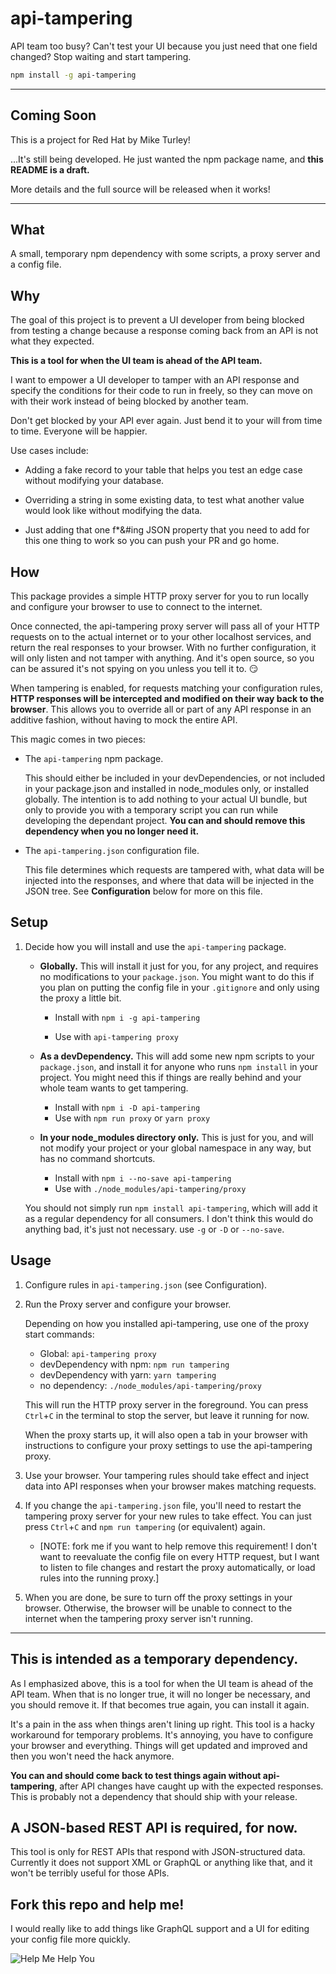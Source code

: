 # api-tampering

API team too busy? Can't test your UI because you just need that one field changed? Stop waiting and start tampering.

```bash
npm install -g api-tampering
```

----

## Coming Soon

This is a project for Red Hat by Mike Turley!

...It's still being developed. He just wanted the npm package name, and **this README is a draft.**

More details and the full source will be released when it works!

----

## What

A small, temporary npm dependency with some scripts, a proxy server and a config file.

## Why

The goal of this project is to prevent a UI developer from being blocked from testing a change because a response coming back from an API is not what they expected.

**This is a tool for when the UI team is ahead of the API team.**

I want to empower a UI developer to tamper with an API response and specify the conditions for their code to run in freely, so they can move on with their work instead of being blocked by another team.

Don't get blocked by your API ever again. Just bend it to your will from time to time. Everyone will be happier.

Use cases include:

* Adding a fake record to your table that helps you test an edge case without modifying your database.

* Overriding a string in some existing data, to test what another value would look like without modifying the data.

* Just adding that one f*&#ing JSON property that you need to add for this one thing to work so you can push your PR and go home.

## How

This package provides a simple HTTP proxy server for you to run locally and configure your browser to use to connect to the internet.

Once connected, the api-tampering proxy server will pass all of your HTTP requests on to the actual internet or to your other localhost services, and return the real responses to your browser. With no further configuration, it will only listen and not tamper with anything. And it's open source, so you can be assured it's not spying on you unless you tell it to. 😏

When tampering is enabled, for requests matching your configuration rules, **HTTP responses will be intercepted and modified on their way back to the browser**. This allows you to override all or part of any API response in an additive fashion, without having to mock the entire API.

This magic comes in two pieces:

* The `api-tampering` npm package.

  This should either be included in your devDependencies, or not included in your package.json and installed in node_modules only, or installed globally. The intention is to add nothing to your actual UI bundle, but only to provide you with a temporary script you can run while developing the dependant project. **You can and should remove this dependency when you no longer need it.**

* The `api-tampering.json` configuration file.

  This file determines which requests are tampered with, what data will be injected into the responses, and where that data will be injected in the JSON tree. See **Configuration** below for more on this file.

## Setup


1. Decide how you will install and use the `api-tampering` package.

    * **Globally.** This will install it just for you, for any project, and requires no modifications to your `package.json`. You might want to do this if you plan on putting the config file in your `.gitignore` and only using the proxy a little bit.

        * Install with `npm i -g api-tampering`

        * Use with `api-tampering proxy`

    * **As a devDependency.** This will add some new npm scripts to your `package.json`, and install it for anyone who runs `npm install` in your project. You might need this if things are really behind and your whole team wants to get tampering.
        
        * Install with `npm i -D api-tampering`
        * Use with `npm run proxy` or `yarn proxy`

    * **In your node_modules directory only.** This is just for you, and will not modify your project or your global namespace in any way, but has no command shortcuts.

        * Install with `npm i --no-save api-tampering`
        * Use with `./node_modules/api-tampering/proxy`

    You should not simply run `npm install api-tampering`, which will add it as a regular dependency for all consumers. I don't think this would do anything bad, it's just not necessary. use `-g` or `-D` or `--no-save`.

## Usage

1. Configure rules in `api-tampering.json` (see Configuration).

2. Run the Proxy server and configure your browser.

    Depending on how you installed api-tampering, use one of the proxy start commands:

    * Global: `api-tampering proxy`
    * devDependency with npm: `npm run tampering`
    * devDependency with yarn: `yarn tampering`
    * no dependency: `./node_modules/api-tampering/proxy`

    This will run the HTTP proxy server in the foreground. You can press `Ctrl`+`C` in the terminal to stop the server, but leave it running for now.

    When the proxy starts up, it will also open a tab in your browser with instructions to configure your proxy settings to use the api-tampering proxy.

3. Use your browser. Your tampering rules should take effect and inject data into API responses when your browser makes matching requests.

4. If you change the `api-tampering.json` file, you'll need to restart the tampering proxy server for your new rules to take effect. You can just press `Ctrl`+`C` and `npm run tampering` (or equivalent) again. 

    * [NOTE: fork me if you want to help remove this requirement! I don't want to reevaluate the config file on every HTTP request, but I want to listen to file changes and restart the proxy automatically, or load rules into the running proxy.]

5. When you are done, be sure to turn off the proxy settings in your browser. Otherwise, the browser will be unable to connect to the internet when the tampering proxy server isn't running.

----

## This is intended as a temporary dependency.

As I emphasized above, this is a tool for when the UI team is ahead of the API team. When that is no longer true, it will no longer be necessary, and you should remove it. If that becomes true again, you can install it again.

It's a pain in the ass when things aren't lining up right. This tool is a hacky workaround for temporary problems. It's annoying, you have to configure your browser and everything. Things will get updated and improved and then you won't need the hack anymore.

**You can and should come back to test things again without api-tampering**, after API changes have caught up with the expected responses. This is probably not a dependency that should ship with your release.

## A JSON-based REST API is required, for now.

This tool is only for REST APIs that respond with JSON-structured data. Currently it does not support XML or GraphQL or anything like that, and it won't be terribly useful for those APIs.


## Fork this repo and help me!

I would really like to add things like GraphQL support and a UI for editing your config file more quickly.

![Help Me Help You](https://media.giphy.com/media/uRb2p09vY8lEs/giphy.gif)
